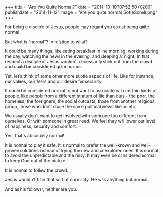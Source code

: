 +++
title = "Are You Quite Normal?"
date = "2014-10-10T07:52:50+0200"
publishdate = "2014-11-12"
image = "Are you quite normal_SofieScholl.png"
+++

For being a disciple of Jesus, people may regard you as not being quite normal.

But what is ”normal”? In relation to what?

It could be many things, like eating breakfast in the morning, working during the day, watching the news in the evening, and sleeping at night. In that respect a disciple of Jesus wouldn't necessarily stick out from the crowd and could be considered quite normal.

Yet, let's think of some other more subtle aspects of life. Like for instance, our values, our fears and our desire for security.

It could be considered normal to not want to associate with certain kinds of people, like people from a different stratum of life than ours - the poor, the homeless, the foreigners, the social outcasts, those from another religious group, those who don’t share the same political views like us etc.

We usually don't want to get involved with someone too different from ourselves. Or with someone in great need. We feel they will lower our level of happiness, security and comfort.

Yes, that's absolutely normal!

It is normal to play it safe. It is normal to prefer the well-known and well-proven solutions instead of trying the new and unexplored ones. It is normal to avoid the unpredictable and the risky. It may even be considered normal to keep God out of the picture.

It is normal to follow the crowd.

Jesus wouldn’t fit in that sort of normality. He was anything but normal.

And as his follower, neither are you.
